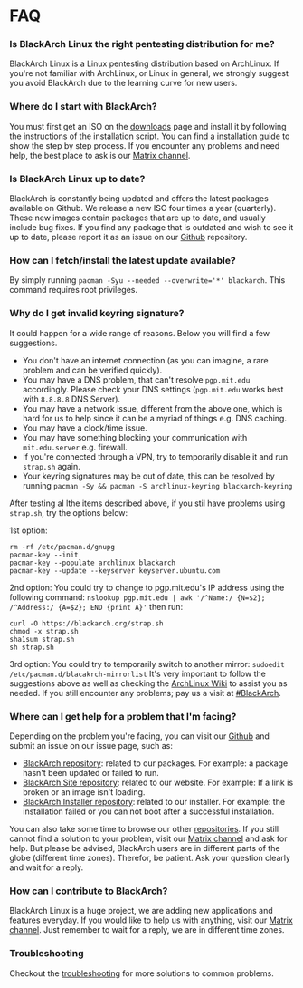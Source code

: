 # FAQ

### Is BlackArch Linux the right pentesting distribution for me?

BlackArch Linux is a Linux pentesting distribution based on ArchLinux. If you're not familiar with ArchLinux, or Linux in general, we strongly suggest you avoid BlackArch due to the learning curve for new users.

### Where do I start with BlackArch?

You must first get an ISO on the [downloads](https://blackarch.org/downloads.html) page and install it by following the instructions of the installation script. You can find a [installation guide](/install_guide) to show the step by step process. If you encounter any problems and need help, the best place to ask is our [Matrix channel](https://matrix.to/#/%23BlackArch:matrix.org).

### Is BlackArch Linux up to date?

BlackArch is constantly being updated and offers the latest packages available on Github. We release a new ISO four times a year (quarterly). These new images contain packages that are up to date, and usually include bug fixes. If you find any package that is outdated and wish to see it up to date, please report it as an issue on our [Github](https://github.com/blackarch/blackarch) repository.

### How can I fetch/install the latest update available?

By simply running `pacman -Syu --needed --overwrite='*' blackarch`. This command requires root privileges.

### Why do I get invalid keyring signature?

It could happen for a wide range of reasons. Below you will find a few suggestions.

* You don't have an internet connection (as you can imagine, a rare problem and can be verified quickly).
* You may have a DNS problem, that can't resolve `pgp.mit.edu` accordingly. Please check your DNS settings (`pgp.mit.edu` works best with `8.8.8.8` DNS Server).
* You may have a network issue, different from the above one, which is hard for us to help since it can be a myriad of things e.g. DNS caching.
* You may have a clock/time issue.
* You may have something blocking your communication with `mit.edu.server` e.g. firewall.
* If you're connected through a VPN, try to temporarily disable it and run `strap.sh` again.
* Your keyring signatures may be out of date, this can be resolved by running `pacman -Sy && pacman -S archlinux-keyring blackarch-keyring`

After testing al lthe items described above, if you stil have problems using `strap.sh`, try the options below:

1st option:
```
rm -rf /etc/pacman.d/gnupg
pacman-key --init
pacman-key --populate archlinux blackarch
pacman-key --update --keyserver keyserver.ubuntu.com
```

2nd option:
You could try to change to pgp.mit.edu's IP address using the following command:
`nslookup pgp.mit.edu | awk '/^Name:/ {N=$2}; /^Address:/ {A=$2}; END {print A}'`
then run:
```
curl -O https://blackarch.org/strap.sh
chmod -x strap.sh
sha1sum strap.sh
sh strap.sh
```

3rd option:
You could try to temporarily switch to another mirror:
`sudoedit /etc/pacman.d/blacakrch-mirrorlist`
It's very important to follow the suggestions above as well as checking the [ArchLinux Wiki](https://wiki.archlinux.org) to assist you as needed. If you still encounter any problems; pay us a visit at [#BlackArch](https://matrix.to/#/%23BlackArch:matrix.org).

### Where can I get help for a problem that I'm facing?

Depending on the problem you're facing, you can visit our [Github](https://github.com/blackarch/blackarch) and submit an issue on our issue page, such as:
* [BlackArch repository](https://github.com/blackarch/blackarch/issues): related to our packages. For example: a package hasn't been updated or failed to run.
* [BlackArch Site repository](https://github.com/blackarch/blackarch-site/issues): related to our website. For example: If a link is broken or an image isn't loading.
* [BlackArch Installer repository](https://github.com/blackarch/blackarch-installer/issues): related to our installer. For example: the installation failed or you can not boot after a successful installation. 

You can also take some time to browse our other [repositories](https://guthub.com/blackarch).
If you still cannot find a solution to your problem, visit our [Matrix channel](https://matrix.to/#/%23BlackArch:matrix.org) and ask for help. But please be advised, BlackArch users are in different parts of the globe (different time zones). Therefor, be patient. Ask your question clearly and wait for a reply.

### How can I contribute to BlackArch?

BlackArch Linux is a huge project, we are adding new applications and features everyday. 
If you would like to help us with anything, visit our [Matrix channel](https://matrix.to/#/%23BlackArch:matrix.org). Just remember to wait for a reply, we are in different time zones.

### Troubleshooting

Checkout the [troubleshooting](/troubleshooting) for more solutions to common problems.
